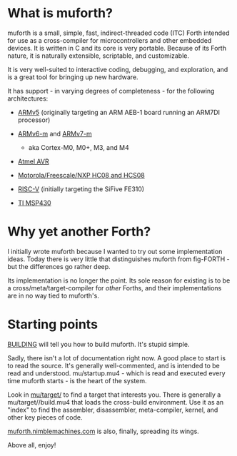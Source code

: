 
# What is muforth?

muforth is a small, simple, fast, indirect-threaded code (ITC) Forth intended
for use as a cross-compiler for microcontrollers and other embedded devices.
It is written in C and its core is very portable. Because of its Forth nature,
it is naturally extensible, scriptable, and customizable.

It is very well-suited to interactive coding, debugging, and exploration, and
is a great tool for bringing up new hardware.

It has support - in varying degrees of completeness - for the following
architectures:

  * [ARMv5](https://github.com/nimblemachines/muforth/tree/master/mu/target/ARM/v5)
    (originally targeting an ARM AEB-1 board running an ARM7DI processor)

  * [ARMv6-m](https://github.com/nimblemachines/muforth/tree/master/mu/target/ARM/v6-m)
    and [ARMv7-m](https://github.com/nimblemachines/muforth/tree/master/mu/target/ARM/v7-m)
    - aka Cortex-M0, M0+, M3, and M4

  * [Atmel AVR](https://github.com/nimblemachines/muforth/tree/master/mu/target/AVR)

  * [Motorola/Freescale/NXP HC08 and HCS08](https://github.com/nimblemachines/muforth/tree/master/mu/target/HC08)

  * [RISC-V](https://github.com/nimblemachines/muforth/tree/master/mu/target/RISC-V)
    (initially targeting the SiFive FE310)

  * [TI MSP430](https://github.com/nimblemachines/muforth/tree/master/mu/target/MSP430)


# Why yet another Forth?

I initially wrote muforth because I wanted to try out some implementation
ideas. Today there is very little that distinguishes muforth from fig-FORTH -
but the differences go rather deep.

Its implementation is no longer the point. Its sole reason for existing
is to be a cross/meta/target-compiler for _other_ Forths, and their
implementations are in no way tied to muforth's.


# Starting points

[BUILDING](https://github.com/nimblemachines/muforth/blob/master/BUILDING)
will tell you how to build muforth. It's stupid simple.

Sadly, there isn't a lot of documentation right now. A good place to start is
to read the source. It's generally well-commented, and is intended to be read
and understood. mu/startup.mu4 - which is read and executed every time muforth
starts - is the heart of the system.

Look in
[mu/target/](https://github.com/nimblemachines/muforth/tree/master/mu/target)
to find a target that interests you. There is generally a
mu/target/<target>/build.mu4 that loads the cross-build environment. Use it as
an "index" to find the assembler, disassembler, meta-compiler, kernel, and
other key pieces of code.

[muforth.nimblemachines.com](http://muforth.nimblemachines.com/) is also,
finally, spreading its wings.

Above all, enjoy!
